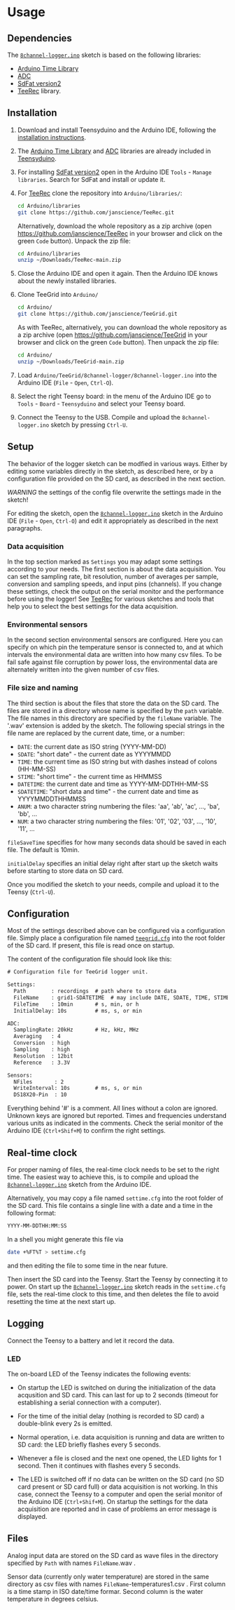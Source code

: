 # Usage

## Dependencies

The [`8channel-logger.ino`](8channel-logger.ino) sketch is based on
the following libraries:

- [Arduino Time Library](https://github.com/PaulStoffregen/Time)
- [ADC](https://github.com/pedvide/ADC)
- [SdFat version2](https://github.com/greiman/SdFat)
- [TeeRec](https://github.com/janscience/TeeRec) library.


## Installation

1. Download and install Teensyduino and the Arduino IDE, following the
   [installation instructions](https://www.pjrc.com/teensy/td_download.html).

2. The [Arduino Time Library](https://github.com/PaulStoffregen/Time)
   and [ADC](https://github.com/pedvide/ADC) libraries are already
   included in
   [Teensyduino](https://www.pjrc.com/teensy/teensyduino.html).

3. For installing [SdFat version2](https://github.com/greiman/SdFat)
   open in the Arduino IDE `Tools` - `Manage libraries`. Search for
   SdFat and install or update it.

4. For [TeeRec](https://github.com/janscience/TeeRec) clone the
   repository into `Arduino/libraries/`:
   ```sh
   cd Arduino/libraries
   git clone https://github.com/janscience/TeeRec.git
   ```

    Alternatively, download the whole repository as a zip archive (open
    https://github.com/janscience/TeeRec in your browser and click on the
    green `Code` button). Unpack the zip file:
    ```sh
    cd Arduino/libraries
    unzip ~/Downloads/TeeRec-main.zip
    ```

5. Close the Arduino IDE and open it again. Then the Arduino IDE knows
   about the newly installed libraries.

6. Clone TeeGrid into `Arduino/`
   ```sh
   cd Arduino/
   git clone https://github.com/janscience/TeeGrid.git
   ```

   As with TeeRec, alternatively, you can download the whole
   repository as a zip archive (open
   https://github.com/janscience/TeeGrid in your browser and click on
   the green `Code` button). Then unpack the zip file:
   ```sh
   cd Arduino/
   unzip ~/Downloads/TeeGrid-main.zip
   ```

7. Load `Arduino/TeeGrid/8channel-logger/8channel-logger.ino` into the
   Arduino IDE (`File` - `Open`, `Ctrl-O`).

8. Select the right Teensy board: in the menu of the Arduino IDE go to
   `Tools` - `Board` - `Teensyduino` and select your Teensy board.

9. Connect the Teensy to the USB. Compile and upload the
   `8channel-logger.ino` sketch by pressing `Ctrl-U`.


## Setup

The behavior of the logger sketch can be modfied in various
ways. Either by editing some variables directly in the sketch, as
described here, or by a configuration file provided on the SD card, as
described in the next section.

*WARNING* the settings of the config file overwrite the settings made
 in the sketch!

For editing the sketch, open the
[`8channel-logger.ino`](8channel-logger.ino) sketch in the Arduino IDE
(`File` - `Open`, `Ctrl-O`) and edit it appropriately as described in
the next paragraphs.

### Data acquisition

In the top section marked as `Settings` you may adapt some settings
according to your needs. The first section is about the data
acquisition. You can set the sampling rate, bit resolution, number of
averages per sample, conversion and sampling speeds, and input pins
(channels). If you change these settings, check the output on the
serial monitor and the performance before using the logger! See
[TeeRec](https://github.com/janscience/TeeRec#testing-data-acquisition)
for various sketches and tools that help you to select the best
settings for the data acquisition.

### Environmental sensors

In the second section environmental sensors are configured. Here you
can specify on which pin the temperature sensor is connected to, and
at which intervals the environmental data are written into how many
csv files. To be fail safe against file corruption by power loss, the
environmental data are alternately written into the given number of
csv files.

### File size and naming

The third section is about the files that store the data on the SD
card.  The files are stored in a directory whose name is specified by
the `path` variable. The file names in this directory are specified by
the `fileName` variable. The '.wav' extension is added by the
sketch. The following special strings in the file name are replaced by
the current date, time, or a number:

- `DATE`: the current date as ISO string (YYYY-MM-DD)
- `SDATE`: "short date" - the current date as YYYYMMDD
- `TIME`: the current time as ISO string but with dashes instead of colons (HH-MM-SS)
- `STIME`: "short time" - the current time as HHMMSS
- `DATETIME`: the current date and time as YYYY-MM-DDTHH-MM-SS
- `SDATETIME`: "short data and time" - the current date and time as YYYYMMDDTHHMMSS
- `ANUM`: a two character string numbering the files: 'aa', 'ab', 'ac', ..., 'ba', 'bb', ...
- `NUM`: a two character string numbering the files: '01', '02', '03', ..., '10', '11', ...

`fileSaveTime` specifies for how many seconds data should be saved in
each file. The default is 10min.

`initialDelay` specifies an initial delay right after start up the
sketch waits before starting to store data on SD card.

Once you modified the sketch to your needs, compile and upload it to
the Teensy (`Ctrl-U`).


## Configuration

Most of the settings described above can be configured via a
configuration file. Simply place a configuration file named
[`teegrid.cfg`](teegrid.cfg) into the root folder of the SD card. If
present, this file is read once on startup.

The content of the configuration file should look like this:

```txt
# Configuration file for TeeGrid logger unit.

Settings:
  Path        : recordings  # path where to store data
  FileName    : grid1-SDATETIME  # may include DATE, SDATE, TIME, STIME, DATETIME, SDATETIME, ANUM, NUM; the wav extension is added by the sketch.
  FileTime    : 10min       # s, min, or h
  InitialDelay: 10s         # ms, s, or min

ADC:
  SamplingRate: 20kHz       # Hz, kHz, MHz
  Averaging   : 4
  Conversion  : high
  Sampling    : high
  Resolution  : 12bit
  Reference   : 3.3V

Sensors:
  NFiles       : 2
  WriteInterval: 10s        # ms, s, or min
  DS18X20-Pin  : 10
``` 

Everything behind '#' is a comment. All lines without a colon are
ignored.  Unknown keys are ignored but reported. Times and frequencies
understand various units as indicated in the comments. Check the
serial monitor of the Arduino IDE (`Ctrl+Shif+M`) to confirm the right
settings.


## Real-time clock

For proper naming of files, the real-time clock needs to be set to the
right time. The easiest way to achieve this, is to compile and upload
the [`8channel-logger.ino`](8channel-logger.ino) sketch from the
Arduino IDE.

Alternatively, you may copy a file named `settime.cfg` into the root
folder of the SD card. This file contains a single line with a date
and a time in the following format:
``` txt
YYYY-MM-DDTHH:MM:SS
```

In a shell you might generate this file via
``` sh
date +%FT%T > settime.cfg
```
and then editing the file to some time in the near future.

Then insert the SD card into the Teensy. Start the Teensy by
connecting it to power. On start up the
[`8channel-logger.ino`](8channel-logger.ino) sketch reads in the
`settime.cfg` file, sets the real-time clock to this time, and then
deletes the file to avoid resetting the time at the next start up.


## Logging

Connect the Teensy to a battery and let it record the data.


### LED

The on-board LED of the Teensy indicates the following events:

- On startup the LED is switched on during the initialization of the
  data acqusition and SD card. This can last for up to 2 seconds
  (timeout for establishing a serial connection with a computer).

- For the time of the initial delay (nothing is recorded to SD card)
  a double-blink every 2s is emitted.

- Normal operation, i.e. data acquisition is running and data are
  written to SD card: the LED briefly flashes every 5 seconds.

- Whenever a file is closed and the next one opened, the LED lights for
  1 second. Then it continues with flashes every 5 seconds.

- The LED is switched off if no data can be written on the SD card (no
  SD card present or SD card full) or data acquisition is not working.
  In this case, connect the Teensy to a computer and open the serial
  monitor of the Arduino IDE (`Ctrl+Shif+M`). On startup the settings
  for the data acquisition are reported and in case of problems an
  error message is displayed.


## Files

Analog input data are stored on the SD card as wave files in the
directory specified by `Path` with names `FileName`.wav .

Sensor data (currently only water temperature) are stored in the same
directory as csv files with names `FileName`-temperatures1.csv .
First column is a time stamp in ISO date/time formar. Second column is
the water temperature in degrees celsius.
